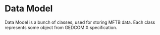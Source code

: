 # Data Model

Data Model is a bunch of classes, used for storing MFTB data. Each class represents some object from GEDCOM X specification.
